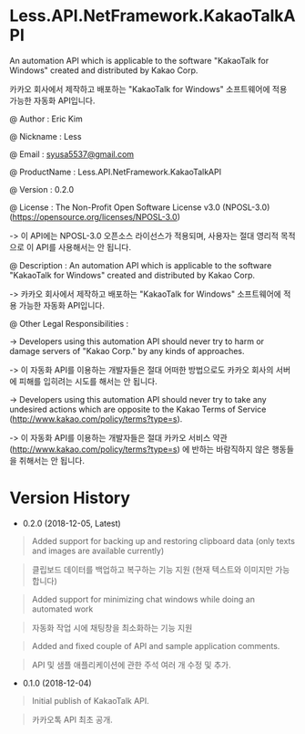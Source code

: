 # Less.API.NetFramework.KakaoTalkAPI
An automation API which is applicable to the software "KakaoTalk for Windows" created and distributed by Kakao Corp.

카카오 회사에서 제작하고 배포하는 "KakaoTalk for Windows" 소프트웨어에 적용 가능한 자동화 API입니다.

@ Author : Eric Kim

@ Nickname : Less

@ Email : syusa5537@gmail.com

@ ProductName : Less.API.NetFramework.KakaoTalkAPI

@ Version : 0.2.0

@ License : The Non-Profit Open Software License v3.0 (NPOSL-3.0) (https://opensource.org/licenses/NPOSL-3.0)

-> 이 API에는 NPOSL-3.0 오픈소스 라이선스가 적용되며, 사용자는 절대 영리적 목적으로 이 API를 사용해서는 안 됩니다.

@ Description : An automation API which is applicable to the software "KakaoTalk for Windows" created and distributed by Kakao Corp.

-> 카카오 회사에서 제작하고 배포하는 "KakaoTalk for Windows" 소프트웨어에 적용 가능한 자동화 API입니다.

@ Other Legal Responsibilities :

-> Developers using this automation API should never try to harm or damage servers of "Kakao Corp." by any kinds of approaches.

-> 이 자동화 API를 이용하는 개발자들은 절대 어떠한 방법으로도 카카오 회사의 서버에 피해를 입히려는 시도를 해서는 안 됩니다.

-> Developers using this automation API should never try to take any undesired actions which are opposite to the Kakao Terms of Service (http://www.kakao.com/policy/terms?type=s).

-> 이 자동화 API를 이용하는 개발자들은 절대 카카오 서비스 약관 (http://www.kakao.com/policy/terms?type=s) 에 반하는 바람직하지 않은 행동들을 취해서는 안 됩니다.

# Version History
- 0.2.0 (2018-12-05, Latest)

> Added support for backing up and restoring clipboard data (only texts and images are available currently)

> 클립보드 데이터를 백업하고 복구하는 기능 지원 (현재 텍스트와 이미지만 가능합니다)


> Added support for minimizing chat windows while doing an automated work

> 자동화 작업 시에 채팅창을 최소화하는 기능 지원


> Added and fixed couple of API and sample application comments.

> API 및 샘플 애플리케이션에 관한 주석 여러 개 수정 및 추가.


- 0.1.0 (2018-12-04)

> Initial publish of KakaoTalk API.

> 카카오톡 API 최초 공개.
